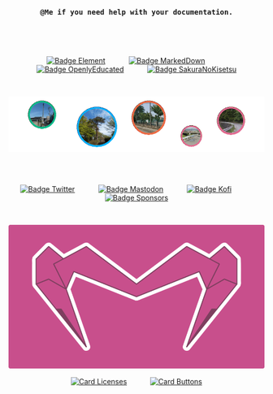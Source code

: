 
<div align = center>

<br>

<kbd> <br> **@Me if you need help with your documentation.** <br> </kbd>

<br>
<br>

[![Badge Element]][Matrix]         
[![Badge MarkedDown]][MarkedDown]         
[![Badge OpenlyEducated]][OpenlyEducated]         
[![Badge SakuraNoKisetsu]][SakuraNoKisetsu]

<br>

[![_]][#]

<br>
<br>

[![Badge Twitter]][Twitter]         
[![Badge Mastodon]][Mastodon]         
[![Badge Kofi]][Kofi]         
[![Badge Sponsors]][Sponsors]

<br>

![画布]

[![Card Licenses]][Licenses]         
[![Card Buttons]][Buttons]


</div>


<!----------------------------------------------------------------------------->

[バナー]: ファイル/バナー.png
[画布]: ファイル/画布.png
[_]: ファイル/_.gif

[#]: #

[SakuraNoKisetsu]: https://github.com/SakuraNoKisetsu
[OpenlyEducated]: https://github.com/OpenlyEducated
[MarkedDown]: https://github.com/MarkedDown 'How to better use Markdown'
[NexusMods]: https://www.nexusmods.com/users/152690878
[Mastodon]: https://mastodon.social/@ElectronicsArchiver
[Twitter]: https://twitter.com/ElectroArchiver
[Matrix]: https://matrix.to/#/@electronicsarchive:matrix.org 'My Matrix Profile'

[Licenses]: https://github.com/MarkedDown/Licenses
[Buttons]: https://github.com/MarkedDown/Buttons

[Sponsors]: https://github.com/sponsors/ElectronicsArchiver
[Youtube]: https://Youtube.com/channel/UCmCBrIMAVP9Agou3UO3i8eg
[Kofi]: https://ko-fi.com/P5P4DX8FC

<!---------------------------------[ Cards ]----------------------------------->

[Card Licenses]: https://github-readme-stats.vercel.app/api/pin/?username=MarkedDown&repo=Licenses&hide_border=true&show_icons=true&border_color=c84f8c&bg_color=0dbd8b&border_radius=8&title_color=FFFFFF&text_color=EEEEEE&icon_color=0d6c51
[Card Buttons]: https://github-readme-stats.vercel.app/api/pin/?username=MarkedDown&repo=Buttons&hide_border=true&show_icons=true&border_color=c84f8c&bg_color=00b2ff&border_radius=8&title_color=FFFFFF&text_color=EEEEEE&icon_color=14729b


<!--------------------------------[ Badges ]----------------------------------->

[Badge SakuraNoKisetsu]: https://img.shields.io/badge/ＳａｋｕｒａNoKisetsu-e36d92?style=for-the-badge&logoColor=white&logo=Git&
[Badge OpenlyEducated]: https://img.shields.io/badge/OpenlyＥｄｕｃａｔｅｄ-ed6d46?style=for-the-badge&logoColor=white&logo=GitBook
[Badge MarkedDown]: https://img.shields.io/badge/ＭａｒｋｅｄDown-00b2ff?style=for-the-badge&logoColor=white&logo=Markdown
[Badge Element]: https://img.shields.io/badge/Matrix-0dbd8b?style=for-the-badge&logoColor=white&logo=Matrix

[Badge Mastodon]: https://img.shields.io/mastodon/follow/108635789259150706?domain=https%3A%2F%2Fmastodon.social&color=24659d&label=Mastodon&logo=Mastodon&logoColor=FFFFFF&style=for-the-badge&labelColor=3088D4
[Badge Sponsors]: https://img.shields.io/github/sponsors/ElectronicsArchiver?labelColor=e36d92&logo=GitHubSponsors&logoColor=FFFFFF&style=for-the-badge&color=b55976
[Badge Twitter]: https://img.shields.io/twitter/follow/ElectroArchiver?color=1378b7&label=Twitter&logo=Twitter&logoColor=FFFFFF&style=for-the-badge&labelColor=1DA1F2
[Badge Kofi]: https://img.shields.io/badge/Kofi-d5504d?logo=Kofi&logoColor=FFFFFF&style=for-the-badge&labelColor=FF5E5B

<!------------------------------[ Verification ]------------------------------->

<a rel = 'me' href = 'https://mastodon.social/@ElectronicsArchiver'></a>

